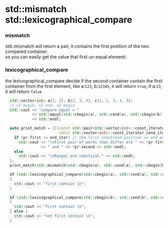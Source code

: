 # std::mismatch std::lexicographical_compare
### mismatch
std::mismatch will return a pair, it contains the first position of the two compared container.  
so you can easily get the value that first un-equal element:  

### lexicographical_compare
the lexicographical_compare decide if the second container contain the first container from the first element, like a:`123`, b:`12345`, it will return `true`, if a:`23`, it will return `false`

```C++
  std::vector<int> a{1, 2}, b{2, 3, 4}, c{1, 2, 3, 4, 5};
  // v1 begin, v1 end, v2 begin
  std::cout << "compare equal = "
            << std::equal(std::cbegin(a), std::cend(a), std::cbegin(b))
            << std::endl;

  auto print_match = [](const std::pair<std::vector<int>::const_iterator, std::vector<int>::const_iterator> &pr,
                        const std::vector<int>::const_iterator &end_iter) {
    if (pr.first != end_iter) // the first unmatched position == end pos, match the vector
      std::cout << "\nFirst pair of words that differ are " << *pr.first
                << " and " << *pr.second << std::endl;
    else
      std::cout << "\nRanges are identical." << std::endl;
  };
  print_match(std::mismatch(std::cbegin(a), std::cend(a), std::cbegin(b)), std::cend(a));

  if (std::lexicographical_compare(std::cbegin(a), std::cend(a), std::cbegin(c), std::cend(c)))
  {
    std::cout << "first contain \n";
  }

  if (std::lexicographical_compare(std::cbegin(b), std::cend(b), std::cbegin(c), std::cend(c)))
  {
    std::cout << "first contain \n";
  } else {
    std::cout << "not first contain \n";
  }
  
```